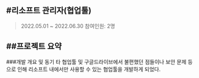 #리소프트 관리자(협업툴)
-------------------------------------
>2022.05.01 ~ 2022.06.30
>참여인원: 2명

##프로젝트 요약
--------------------------------------
###개발 개요 및 동기
  타 협업툴 및 구글드라이브에서 불편했던 점들이나 보안 문제 등으로 인해 리소프트 내에서만 사용할 수 있는 협업툴을 개발하게 되었다.


